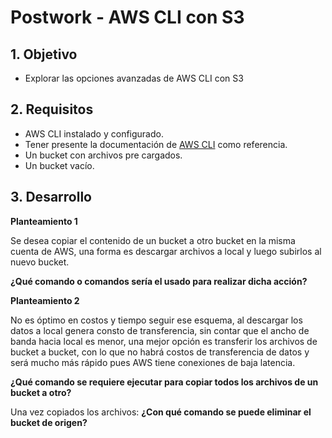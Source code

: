 # Postwork - AWS CLI con S3

## 1. Objetivo 
- Explorar las opciones avanzadas de AWS CLI con S3

## 2. Requisitos 

- AWS CLI instalado y configurado.
- Tener presente la documentación de [AWS CLI](https://awscli.amazonaws.com/v2/documentation/api/latest/reference/index.html) como referencia.
- Un bucket con archivos pre cargados.
- Un bucket vacío.

## 3. Desarrollo  

**Planteamiento 1**

Se desea copiar el contenido de un bucket a otro bucket en la misma cuenta de AWS, una forma es descargar archivos a local y luego subirlos al nuevo bucket.

**¿Qué comando o comandos sería el usado para realizar dicha acción?**

**Planteamiento 2**

No es óptimo en costos  y tiempo seguir ese esquema, al descargar los datos a local genera consto de transferencia, sin contar que el ancho de banda hacia local es menor, una mejor opción es transferir los archivos de bucket a bucket, con lo que no habrá costos de transferencia de datos y será mucho más rápido pues AWS tiene conexiones de baja latencia.

**¿Qué comando se requiere ejecutar para copiar todos los archivos de un bucket a otro?**

Una vez copiados los archivos:
**¿Con qué comando se puede eliminar el bucket de origen?**

